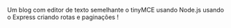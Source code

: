 Um blog   com editor de texto semelhante o tinyMCE   usando Node.js usando o Express criando rotas e paginações !
